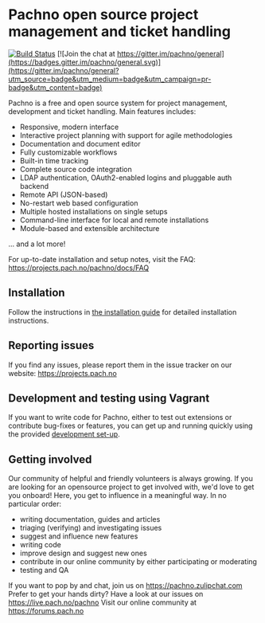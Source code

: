 # Pachno open source project management and ticket handling 

[![Build Status](https://travis-ci.org/pachno/pachno.png?branch=master)](https://travis-ci.org/pachno/pachno) 
[![Join the chat at https://gitter.im/pachno/general](https://badges.gitter.im/pachno/general.svg)](https://gitter.im/pachno/general?utm_source=badge&utm_medium=badge&utm_campaign=pr-badge&utm_content=badge)

Pachno is a free and open source system for project management, development and ticket handling. 
Main features includes:
* Responsive, modern interface
* Interactive project planning with support for agile methodologies
* Documentation and document editor
* Fully customizable workflows
* Built-in time tracking
* Complete source code integration
* LDAP authentication, OAuth2-enabled logins and pluggable auth backend
* Remote API (JSON-based)
* No-restart web based configuration
* Multiple hosted installations on single setups
* Command-line interface for local and remote installations
* Module-based and extensible architecture

... and a lot more!

For up-to-date installation and setup notes, visit the FAQ:
https://projects.pach.no/pachno/docs/FAQ

## Installation
Follow the instructions in [the installation guide](docs/installation.md) for detailed installation instructions.

## Reporting issues
If you find any issues, please report them in the issue tracker on our website:
https://projects.pach.no

## Development and testing using Vagrant
If you want to write code for Pachno, either to test out extensions or contribute bug-fixes or features, 
you can get up and running quickly using the provided [development set-up](docs/development.md).

## Getting involved
Our community of helpful and friendly volunteers is always growing. If you are looking for an opensource project to get involved with,
we'd love to get you onboard! Here, you get to influence in a meaningful way. In no particular order:
* writing documentation, guides and articles
* triaging (verifying) and investigating issues
* suggest and influence new features
* writing code
* improve design and suggest new ones
* contribute in our online community by either participating or moderating
* testing and QA

If you want to pop by and chat, join us on https://pachno.zulipchat.com 
Prefer to get your hands dirty? Have a look at our issues on https://live.pach.no/pachno
Visit our online community at https://forums.pach.no
